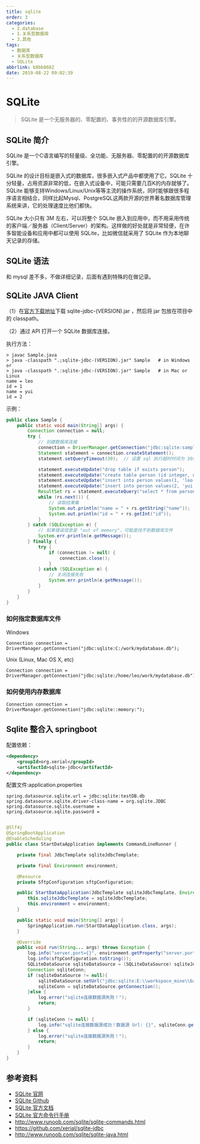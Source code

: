 ```yaml
---
title: sqlite
order: 3
categories:
  - 2.database
  - 1.关系型数据库
  - 3.其他
tags:
  - 数据库
  - 关系型数据库
  - SQLite
abbrlink: b8bb8682
date: 2019-08-22 09:02:39
---
```


# SQLite

> SQLite 是一个无服务器的、零配置的、事务性的的开源数据库引擎。

## SQLite 简介

SQLite 是一个C语言编写的轻量级、全功能、无服务器、零配置的的开源数据库引擎。

SQLite 的设计目标是嵌入式的数据库，很多嵌入式产品中都使用了它。SQLite 十分轻量，占用资源非常的低，在嵌入式设备中，可能只需要几百K的内存就够了。SQLite 能够支持Windows/Linux/Unix等等主流的操作系统，同时能够跟很多程序语言相结合，同样比起Mysql、PostgreSQL这两款开源的世界著名数据库管理系统来讲，它的处理速度比他们都快。

SQLite 大小只有 3M 左右，可以将整个 SQLite 嵌入到应用中，而不用采用传统的客户端／服务器（Client/Server）的架构。这样做的好处就是非常轻便，在许多智能设备和应用中都可以使用 SQLite，比如微信就采用了 SQLite 作为本地聊天记录的存储。

## SQLite 语法
和 mysql 差不多，不做详细记录，后面有遇到特殊的在做记录。
## SQLite JAVA Client

（1）在[官方下载地址](https://bitbucket.org/xerial/sqlite-jdbc/downloads)下载 sqlite-jdbc-(VERSION).jar ，然后将 jar 包放在项目中的 classpath。

（2）通过 API 打开一个 SQLite 数据库连接。

执行方法：

```shell
> javac Sample.java
> java -classpath ".;sqlite-jdbc-(VERSION).jar" Sample   # in Windows
or
> java -classpath ".:sqlite-jdbc-(VERSION).jar" Sample   # in Mac or Linux
name = leo
id = 1
name = yui
id = 2
```

示例：

```java
public class Sample {
    public static void main(String[] args) {
        Connection connection = null;
        try {
            // 创建数据库连接
            connection = DriverManager.getConnection("jdbc:sqlite:sample.db");
            Statement statement = connection.createStatement();
            statement.setQueryTimeout(30);  // 设置 sql 执行超时时间为 30s

            statement.executeUpdate("drop table if exists person");
            statement.executeUpdate("create table person (id integer, name string)");
            statement.executeUpdate("insert into person values(1, 'leo')");
            statement.executeUpdate("insert into person values(2, 'yui')");
            ResultSet rs = statement.executeQuery("select * from person");
            while (rs.next()) {
                // 读取结果集
                System.out.println("name = " + rs.getString("name"));
                System.out.println("id = " + rs.getInt("id"));
            }
        } catch (SQLException e) {
            // 如果错误信息是 "out of memory"，可能是找不到数据库文件
            System.err.println(e.getMessage());
        } finally {
            try {
                if (connection != null) {
                    connection.close();
                }
            } catch (SQLException e) {
                // 关闭连接失败
                System.err.println(e.getMessage());
            }
        }
    }
}
```

### 如何指定数据库文件

Windows

```properties
Connection connection = DriverManager.getConnection("jdbc:sqlite:C:/work/mydatabase.db");
```

Unix (Linux, Mac OS X, etc)

```properties
Connection connection = DriverManager.getConnection("jdbc:sqlite:/home/leo/work/mydatabase.db");
```

### 如何使用内存数据库

```properties
Connection connection = DriverManager.getConnection("jdbc:sqlite::memory:");
```
## Sqlite 整合入 springboot
配置依赖：
```xml
<dependency>
    <groupId>org.xerial</groupId>
    <artifactId>sqlite-jdbc</artifactId>
</dependency>
```
配置文件:application.properties
```properties
spring.datasource.sqlite.url = jdbc:sqlite:testDB.db
spring.datasource.sqlite.driver-class-name = org.sqlite.JDBC
spring.datasource.sqlite.username =
spring.datasource.sqlite.password =
```

```java

@Slf4j
@SpringBootApplication
@EnableScheduling
public class StartDataApplication implements CommandLineRunner {

    private final JdbcTemplate sqliteJdbcTemplate;

    private final Environment environment;

    @Resource
    private SftpConfiguration sftpConfiguration;

    public StartDataApplication(JdbcTemplate sqliteJdbcTemplate, Environment environment) {
        this.sqliteJdbcTemplate = sqliteJdbcTemplate;
        this.environment = environment;
    }

    public static void main(String[] args) {
        SpringApplication.run(StartDataApplication.class, args);
    }

    @Override
    public void run(String... args) throws Exception {
        log.info("server.port={}", environment.getProperty("server.port"));
        log.info(sftpConfiguration.toString());
        SQLiteDataSource sqliteDataSource = (SQLiteDataSource) sqliteJdbcTemplate.getDataSource();
        Connection sqliteConn;
        if (sqliteDataSource != null){
            sqliteDataSource.setUrl("jdbc:sqlite:E:\\workspace_mine\\backup\\XZFD039_01_02_XZFD039_01_02024_2025-05-27-21-26-22-539.cms");
            sqliteConn = sqliteDataSource.getConnection();
        }else {
            log.error("sqlite连接数据源失败！");
            return;
        }

        if (sqliteConn != null) {
            log.info("sqlite连接数据源成功！数据源 Url: {}", sqliteConn.getMetaData().getURL());
        } else {
            log.error("sqlite连接数据源失败！");
            return;
        }
    }
}
```
## 参考资料

- [SQLite 官网](https://www.sqlite.org/index.html)
- [SQLite Github](https://github.com/sqlite/sqlite)
- [SQLite 官方文档](https://www.sqlite.org/docs.html)
- [SQLite 官方命令行手册](https://www.sqlite.org/cli.html)
- http://www.runoob.com/sqlite/sqlite-commands.html
- https://github.com/xerial/sqlite-jdbc
- http://www.runoob.com/sqlite/sqlite-java.html
